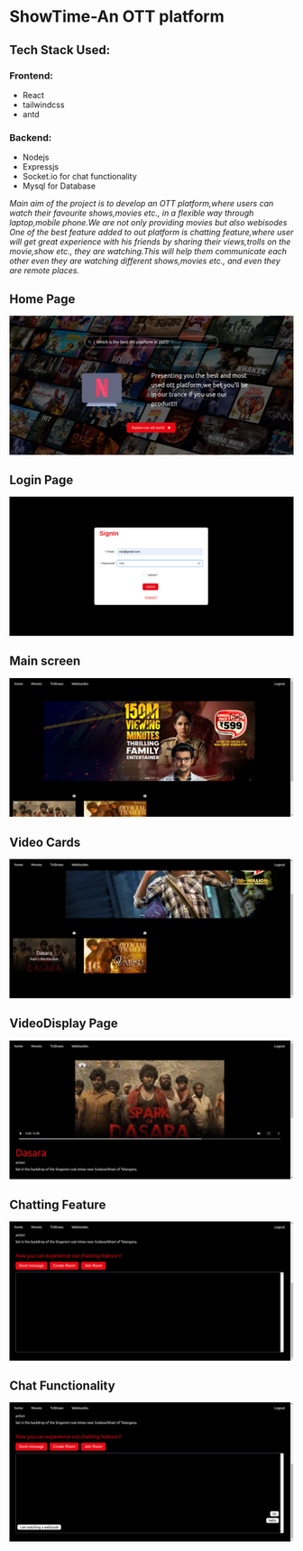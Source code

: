 <h1>ShowTime-An OTT platform</h1>
<h2>Tech Stack Used:</h2>
<h3>Frontend:</h3>
<ul>
	<li>React</li>
	<li>tailwindcss</li>
	<li>antd</li>
</ul>
<h3>Backend:</h3>
<ul>
	<li>Nodejs</li>
	<li>Expressjs</li>
	<li>Socket.io for chat functionality</li>
	<li>Mysql for Database</li>
</ul>
<i>Main aim of the project is to develop an OTT platform,where users can watch their favourite shows,movies etc., in a flexible way through laptop,mobile phone.We are not only providing movies but also webisodes
One of the best feature added to out platform is chatting feature,where user will get great experience with his friends by sharing their views,trolls on the movie,show etc., they are watching.This will help them communicate each other even they are watching different shows,movies etc., and even they are remote places.</i>
<h2>Home Page</h2>
<img src="readmeFiles/home.png" >
<h2>Login Page</h2>
<img src="readmeFiles/signIn.png" >
<h2>Main screen</h2>
<img src="readmeFiles/moviesPage.png" >
<h2>Video Cards</h2>
<img src="readmeFiles/movieCards.png" >
<h2>VideoDisplay Page</h2>
<img src="readmeFiles/videoDisplay.png" >
<h2>Chatting Feature</h2>
<img src="readmeFiles/chattingFeature.png" >
<h2>Chat Functionality</h2>
<img src="readmeFiles/userChat.png" >

